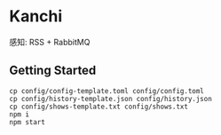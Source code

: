 # Kanchi
感知: RSS + RabbitMQ

## Getting Started

```
cp config/config-template.toml config/config.toml
cp config/history-template.json config/history.json
cp config/shows-template.txt config/shows.txt
npm i
npm start
```

